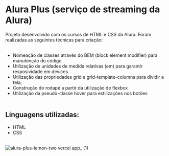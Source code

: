 # Alura Plus (serviço de streaming da Alura)
Projeto desenvolvido com os cursos de HTML e CSS da Alura. Foram realizadas as seguintes técnicas para criação:
<br></br>

* Nomeação de classes através do BEM (block element modifier) para manutenção do código
* Utilização de unidades de medida relativas (em) para garantir resposividade em devices
* Utilização das propriedades grid e grid-template-columns para dividir a tela;
* Construção do rodapé a partir da utilização de flexbox
* Utilização da pseudo-classe hover para estilizações nos botões
<br></br>

## Linguagens utilizadas:
* HTML
* CSS
<br></br>

![alura-plus-lemon-two vercel app_ (1)](https://github.com/PedroMouto/Alura-Plus/assets/135659043/17e7697a-f481-45af-b61e-aedc811c07e7)
